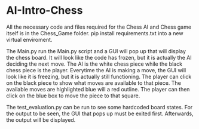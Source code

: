 # AI-Intro-Chess

All the necessary code and files required for the Chess AI and Chess game itself is in the Chess_Game folder.
pip install requirements.txt into a new virtual enviroment.

The Main.py run the Main.py script and a GUI will pop up that will display the chess board. 
It will look like the code has frozen, but it is actually the AI deciding the next move.
The AI is the white chess piece while the black chess piece is the player.
Everytime the AI is making a move, the GUI will look like it is freezing, but it is actually still functioning. 
The player can click on the black piece to show what moves are available to that piece. 
The available moves are highlighted blue will a red outline. 
The player can then click on the blue box to move the piece to that square. 

The test_evaluation.py can be run to see some hardcoded board states. 
For the output to be seen, the GUI that pops up must be exited first.
Afterwards, the output will be displayed.

